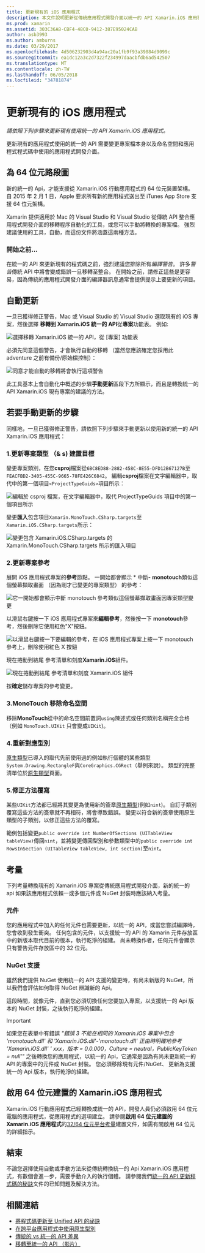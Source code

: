 ```yaml
---
title: 更新現有的 iOS 應用程式
description: 本文件說明更新從傳統應用程式開發介面以統一的 API Xamarin.iOS 應用程式必須遵循的步驟。
ms.prod: xamarin
ms.assetid: 303C36A8-CBF4-48C0-9412-387E95024CAB
author: asb3993
ms.author: amburns
ms.date: 03/29/2017
ms.openlocfilehash: 4d506232903d4a94ac20a1fb9f93a39884d9099c
ms.sourcegitcommit: ea1dc12a3c2d7322f234997daacbfdb6ad542507
ms.translationtype: MT
ms.contentlocale: zh-TW
ms.lasthandoff: 06/05/2018
ms.locfileid: "34781874"
---
```

# <a name="updating-existing-ios-apps"></a>更新現有的 iOS 應用程式

_請依照下列步驟來更新現有使用統一的 API Xamarin.iOS 應用程式。_

更新現有的應用程式使用的統一的 API 需要變更專案檔本身以及命名空間和應用程式程式碼中使用的應用程式開發介面。

## <a name="the-road-to-64-bits"></a>為 64 位元路段圖

新的統一的 Api，才能支援從 Xamarin.iOS 行動應用程式的 64 位元裝置架構。 自 2015 年 2 月 1 日，Apple 要求所有新的應用程式送出至 iTunes App Store 支援 64 位元架構。

Xamarin 提供適用於 Mac 的 Visual Studio 和 Visual Studio 從傳統 API 整合應用程式開發介面的移轉程序自動化的工具，或您可以手動將轉換的專案檔。 強烈建議使用的工具，自動，而這份文件將涵蓋這兩種方法。

### <a name="before-you-start"></a>開始之前...

在統一的 API 來更新現有的程式碼之前，強烈建議您排除所有*編譯警告*。 許多*警告*傳統 API 中將會變成錯誤一旦移轉至整合。 在開始之前，請修正這些是更容易，因為傳統的應用程式開發介面的編譯器訊息通常會提供提示上要更新的項目。

## <a name="automated-updating"></a>自動更新

一旦已獲得修正警告，Mac 或 Visual Studio 的 Visual Studio 選取現有的 iOS 專案，然後選擇 **移轉到 Xamarin.iOS 統一的 API**從**專案**功能表。 例如: 

![](updating-ios-apps-images/beta-tool1.png "選擇移轉 Xamarin.iOS 統一的 API，從 [專案] 功能表")

必須先同意這個警告，才會執行自動的移轉 （當然您應該確定您採用此 adventure 之前有備份/原始檔控制）：

![](updating-ios-apps-images/beta-tool2.png "同意才能自動的移轉將會執行這項警告")

此工具基本上會自動化中概述的步驟**手動更新**區段下方所顯示，而且是轉換統一的 API Xamarin.iOS 現有專案的建議的方法。

## <a name="steps-to-update-manually"></a>若要手動更新的步驟

同樣地，一旦已獲得修正警告，請依照下列步驟來手動更新以使用新的統一的 API Xamarin.iOS 應用程式：

### <a name="1-update-project-type--build-target"></a>1.更新專案類型 （& s) 建置目標

變更專案類別，在您**csproj**檔案從`6BC8ED88-2882-458C-8E55-DFD12B67127B`至`FEACFBD2-3405-455C-9665-78FE426C6842`。 編輯**csproj**檔案在文字編輯器中，取代中的第一個項目`<ProjectTypeGuids>`項目所示：

![](updating-ios-apps-images/csproj.png "編輯於 csproj 檔案，在文字編輯器中，取代 ProjectTypeGuids 項目中的第一個項目所示")

變更**匯入**包含項目`Xamarin.MonoTouch.CSharp.targets`至`Xamarin.iOS.CSharp.targets`所示：

![](updating-ios-apps-images/csproj2.png "變更包含 Xamarin.iOS.CSharp.targets 的 Xamarin.MonoTouch.CSharp.targets 所示的匯入項目")

### <a name="2-update-project-references"></a>2.更新專案參考

展開 iOS 應用程式專案的**參考**節點。 一開始都會顯示 * 中斷- **monotouch**類似這個螢幕擷取畫面 （因為剛才已變更的專案類型） 的參考：

![](updating-ios-apps-images/references.png "它一開始都會顯示中斷 monotouch 參考類似這個螢幕擷取畫面因專案類型變更")

以滑鼠右鍵按一下 iOS 應用程式專案來**編輯參考**，然後按一下  **monotouch**參考，然後刪除它使用紅色"X"按鈕。

![](updating-ios-apps-images/references-delete-monotouch-sml.png "以滑鼠右鍵按一下要編輯的參考，在 iOS 應用程式專案上按一下 monotouch 參考上，刪除使用紅色 X 按鈕")

現在捲動到結尾 參考清單和刻度**Xamarin.iOS**組件。

![](updating-ios-apps-images/references-add-xamarinios-sml.png "現在捲動到結尾 參考清單和刻度 Xamarin.iOS 組件")

按**確定**儲存專案的參考變更。

### <a name="3-remove-monotouch-from-namespaces"></a>3.MonoTouch 移除命名空間

移除**MonoTouch**從中的命名空間前置詞`using`陳述式或任何類別名稱完全合格 （例如 `MonoTouch.UIKit` 只會變成`UIKit`)。

### <a name="4-remap-types"></a>4.重新對應型別

[原生類型](~/cross-platform/macios/nativetypes.md)已導入的取代先前使用過的例如執行個體的某些類型`System.Drawing.RectangleF`與`CoreGraphics.CGRect`（舉例來說）。 類型的完整清單位於[原生類型](~/cross-platform/macios/nativetypes.md)頁面。

### <a name="5-fix-method-overrides"></a>5.修正方法覆寫

某些`UIKit`方法都已經將其變更為使用新的簽章[原生類型](~/cross-platform/macios/nativetypes.md)(例如`nint`)。 自訂子類別覆寫這些方法的簽章就不再相符，將會導致錯誤。 變更以符合新的簽章使用原生類型的子類別，以修正這些方法的覆寫。

範例包括變更`public override int NumberOfSections (UITableView tableView)`傳回`nint`，並將變更傳回型別和參數類型中的`public override int RowsInSection (UITableView tableView, int section)`至`nint`。

## <a name="considerations"></a>考量

下列考量轉換現有的 Xamarin.iOS 專案從傳統應用程式開發介面，新的統一的 api 如果該應用程式依賴一或多個元件或 NuGet 封裝時應該納入考量。

### <a name="components"></a>元件

您的應用程式中加入的任何元件也需要更新，以統一的 API，或當您嘗試編譯時，您會收到發生衝突。 任何包含的元件，以支援統一的 API 的 Xamarin 元件存放區中的新版本取代目前的版本，執行乾淨的組建。 尚未轉換作者，任何元件會顯示只有警告元件存放區中的 32 位元。

### <a name="nuget-support"></a>NuGet 支援

雖然我們提供 NuGet 使用統一的 API 支援的變更時，有尚未新版的 NuGet，所以我們會評估如何取得 NuGet 辨識新的 Api。

這段時間，就像元件，直到您必須切換任何您要加入專案，以支援統一的 Api 版本的 NuGet 封裝，之後執行乾淨的組建。

> [!IMPORTANT]
> 如果您在表單中有錯誤 _"錯誤 3 不能在相同的 Xamarin.iOS 專案中包含 'monotouch.dll' 和 'Xamarin.iOS.dll'-'monotouch.dll' 正由時明確地參考 'Xamarin.iOS.dll' ' xxx，版本 = 0.0.000，Culture = neutral，PublicKeyToken = null'"_ 之後轉換您的應用程式，以統一的 Api，它通常是因為有尚未更新統一的 API 的專案中的元件或 NuGet 封裝。 您必須移除現有元件/NuGet、 更新為支援統一的 Api 版本，執行乾淨的組建。

## <a name="enabling-64-bit-builds-of-xamarinios-apps"></a>啟用 64 位元建置的 Xamarin.iOS 應用程式

Xamarin.iOS 行動應用程式已經轉換成統一的 API，開發人員仍必須啟用 64 位元電腦的應用程式，從應用程式的選項建立。 請參閱**啟用 64 位元建置的 Xamarin.iOS 應用程式**的[32/64 位元平台考量](~/cross-platform/macios/32-and-64/index.md#enable-64)建置文件，如需有關啟用 64 位元的詳細指示。

## <a name="finishing-up"></a>結束

不論您選擇使用自動或手動方法來從傳統轉換統一的 Api Xamarin.iOS 應用程式，有數個會進一步，需要手動介入的執行個體。 請參閱我們[統一的 API 更新程式碼的秘訣](~/cross-platform/macios/unified/updating-tips.md)文件的已知問題及解決方法。

## <a name="related-links"></a>相關連結

- [將程式碼更新至 Unified API 的祕訣](~/cross-platform/macios/unified/updating-tips.md)
- [在跨平台應用程式中使用原生型別](~/cross-platform/macios/native-types-cross-platform.md)
- [傳統的 vs 統一的 API 差異](https://developer.xamarin.com/releases/ios/api_changes/classic-vs-unified-8.6.0/)
- [移轉至統一的 API （影片）](http://university.xamarin.com/lightninglectures/migrating-to-the-unified-api)
